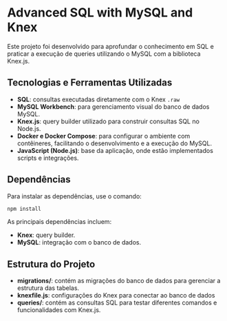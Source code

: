 # Advanced SQL with MySQL and Knex

Este projeto foi desenvolvido para aprofundar o conhecimento em SQL e praticar a execução de queries utilizando o MySQL com a biblioteca Knex.js.

## Tecnologias e Ferramentas Utilizadas
- **SQL**: consultas executadas diretamente com o Knex `.raw`
- **MySQL Workbench**: para gerenciamento visual do banco de dados MySQL.
- **Knex.js**: query builder utilizado para construir consultas SQL no Node.js.
- **Docker e Docker Compose**: para configurar o ambiente com contêineres, facilitando o desenvolvimento e a execução do MySQL.
- **JavaScript (Node.js)**: base da aplicação, onde estão implementados scripts e integrações.

## Dependências

Para instalar as dependências, use o comando:

````bash
npm install
````
As principais dependências incluem:

- **Knex**: query builder.
- **MySQL**: integração com o banco de dados.

## Estrutura do Projeto
- **migrations/**: contém as migrações do banco de dados para gerenciar a estrutura das tabelas.
- **knexfile.js**: configurações do Knex para conectar ao banco de dados
- **queries/**: contém as consultas SQL para testar diferentes comandos e funcionalidades com Knex.js.

